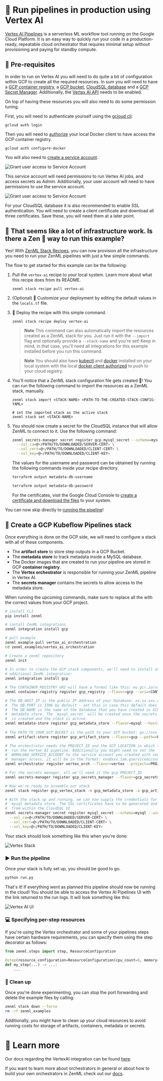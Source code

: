 # 🏃 Run pipelines in production using Vertex AI

[Vertex AI Pipelines](https://cloud.google.com/vertex-ai/docs/pipelines/introduction)
is a serverless ML workflow tool running on the Google Cloud Platform. It is
an easy way to quickly run your code in a production-ready, repeatable 
cloud orchestrator that requires minimal setup without provisioning and paying 
for standby compute. 

## 📄 Pre-requisites

In order to run on Vertex AI you will need to do quite a bit of configuration
within GCP to create all the required resources. In sum you will need to have a
[GCP container registry](https://cloud.google.com/container-registry/docs), a
[GCP bucket](https://cloud.google.com/storage/docs/creating-buckets),
[CloudSQL database](https://cloud.google.com/sql/docs/mysql/create-instance) and
a [GCP Secret Manager](https://cloud.google.com/secret-manager). Additionally,
the [Vertex AI API](https://cloud.google.com/vertex-ai/?hl=en_GB&_ga=2.241201409.-205697788.1651483076)
needs to be enabled.

On top of having these resources you will also need to do some permission
tuning.

First, you will need to authenticate yourself using the
[gcloud cli](https://cloud.google.com/sdk/gcloud/reference/auth/login):

```shell
gcloud auth login
```

Then you will need to
[authorize](https://cloud.google.com/container-registry/docs/advanced-authentication)
your local Docker client to have access the GCP container registry.

```shell
gcloud auth configure-docker
```

You will also need to 
[create a service account](https://cloud.google.com/iam/docs/creating-managing-service-accounts).

![Grant user access to Service Account](assets/GCP_Service0.png)

This service account will need permissions to run Vertex AI jobs, and access 
secrets as Admin. Additionally, your user account will need to have permissions to use the service 
account.

![Grant user access to Service Account](assets/GCP_Service1.png)

For your CloudSQL database it is also recommended to enable SSL authentication. 
You will need to create a client certificate and download all three certificates. 
Save these, you will need them at a later point.

## 🚅 That seems like a lot of infrastructure work. Is there a Zen 🧘 way to run this example?

Yes! With [ZenML Stack Recipes](../../docs/book/stack-deployment-guide/stack-recipes.md), you can now provision all the infrastructure you need to run your ZenML pipelines with just a few simple commands.

The flow to get started for this example can be the following:

1. Pull the `vertex-ai` recipe to your local system. Learn more about what this recipe does from its README.

    ```shell
    zenml stack recipe pull vertex-ai
    ```
2. (Optional) 🎨 Customize your deployment by editing the default values in the `locals.tf` file.

3. 🚀 Deploy the recipe with this simple command.

    ```shell
    zenml stack recipe deploy vertex-ai
    ```
    > **Note**
    > This command can also automatically import the resources created as a ZenML stack for you. Just run it with the `--import` flag and optionally provide a `--stack-name` and you're set! Keep in mind, in that case, you'll need all integrations for this example installed before you run this command.

    > **Note**
    > You should also have [kubectl](https://kubernetes.io/docs/tasks/tools/#kubectl) and [docker](https://docs.docker.com/engine/install/) installed on your local system with the local [docker client authorized](https://cloud.google.com/sdk/gcloud/reference/auth/configure-docker) to push to your cloud registry.
    
4. You'll notice that a ZenML stack configuration file gets created 🤯! You can run the following command to import the resources as a ZenML stack, manually.

    ```shell
    zenml stack import <STACK-NAME> <PATH-TO-THE-CREATED-STACK-CONFIG-YAML>

    # set the imported stack as the active stack
    zenml stack set <STACK-NAME>
    ```

5. You should now create a secret for the CloudSQL instance that will allow ZenML to connect to it. Use the following command:

    ```bash
    zenml secrets-manager secret register gcp_mysql_secret --schema=mysql --user=<DB_USER> --password=<PWD> \
      --ssl_ca=@</PATH/TO/DOWNLOADED/SERVER-CERT> \
      --ssl_cert=@</PATH/TO/DOWNLOADED/CLIENT-CERT> \
      --ssl_key=@</PATH/TO/DOWNLOADED/CLIENT-KEY>
    ```

    The values for the username and password can be obtained by running the following commands inside your recipe directory.

    ```bash
    terraform output metadata-db-username

    terraform output metadata-db-password
    ```

    For the certificates, visit the Google Cloud Console to [create a certificate and download the files](https://cloud.google.com/sql/docs/mysql/configure-ssl-instance#:~:text=Cloud%20SQL%20Instances-,To%20open%20the%20Overview%20page%20of%20an%20instance%2C%20click%20the,Click%20Create%20client%20certificate.) to your system.

You can now skip directly to [running the pipeline](#%EF%B8%8F-run-the-pipeline)!

## 🥞 Create a GCP Kubeflow Pipelines stack

Once everything is done on the GCP side, we will need to configure a
stack with all of these components.

* The **artifact store** to store step outputs in a GCP Bucket.
* The **metadata store** to track metadata inside a MySQL database.
* The Docker images that are created to run your pipeline are stored in GCP
  **container registry**.
* The **Vertex orchestrator** is responsible for running your ZenML pipeline
  in Vertex AI.
* The **secrets manager** contains the secrets to allow access to the metadata
  store.

When running the upcoming commands, make sure to
replace all the <PLACEHOLDERS> with the correct values from your GCP project.

```bash
# install CLI
pip install zenml

# install ZenML integrations
zenml integration install gcp

# pull example
zenml example pull vertex_ai_orchestration
cd zenml_examples/vertex_ai_orchestration

# Create a zenml repository
zenml init
 
# In order to create the GCP stack components, we'll need to install one 
# additional ZenML integration:
zenml integration install gcp

# The CONTAINER_REGISTRY_URI will have a format like this: eu.gcr.io/xxx/xxx
zenml container-registry register gcp_registry --flavor=gcp --uri=<CONTAINER_REGISTRY_URI>

# The DB_HOST_IP is the public IP Address of your Database: xx.xx.xxx.xxx
#  The DB_PORT is 3306 by default - set this in case this default does not apply
#  The DB_NAME is the name of the database that you have created in GCP as the
#  metadata store. The `mysql_secret` will be created once the secrets manager
#  is created and the stack is active.
zenml metadata-store register gcp_metadata_store --flavor=mysql --host=<DB_HOST_IP> --port=<DB_PORT> --database=<DB_NAME> --secret=mysql_secret
  
# The PATH_TO_YOUR_GCP_BUCKET is the path to your GCP bucket: gs://xxx
zenml artifact-store register gcp_artifact_store --flavor=gcp --path=<PATH_TO_YOUR_GCP_BUCKET>

# The orchestrator needs the PROJECT_ID and the GCP_LOCATION in which to
#  run the Vertex AI pipeline. Additionally you might need to set the 
#  WORKLOAD_SERVICE_ACCOUNT to the service account you created with secret
#  manager access, it will be in the format: xxx@xxx.iam.gserviceaccount.com
zenml orchestrator register vertex_orch --flavor=vertex --project=<PROJECT_ID> --location=<GCP_LOCATION>

# For the secrets manager, all we'll need it the gcp PROJECT_ID
zenml secrets-manager register gcp_secrets_manager --flavor=gcp_secrets_manager --project_id=<PROJECT_ID>

# Now we're ready to assemble our stack
zenml stack register gcp_vertex_stack -m gcp_metadata_store -a gcp_artifact_store -o vertex_orch -c gcp_registry -x gcp_secrets_manager --set

# With the stack up and running, we can now supply the credentials for the 
#  mysql metadata store. The SSL certificates have to be generated and downloaded
#  from within the CloudSQL UI
zenml secrets-manager secret register mysql_secret --schema=mysql --user=<DB_USER> --password=<PWD> \
  --ssl_ca=@</PATH/TO/DOWNLOADED/SERVER-CERT> \
  --ssl_cert=@</PATH/TO/DOWNLOADED/CLIENT-CERT> \
  --ssl_key=@</PATH/TO/DOWNLOADED/CLIENT-KEY>
```

Your stack should look something like this when you're done:

![Vertex Stack](assets/vertex_stack.png)

### ▶️ Run the pipeline

Once your stack is fully set up, you should be good to go. 

```bash
python run.py
```

That's it! If everything went as planned this pipeline should now be running in
the cloud! You should be able to access the Vertex AI Pipelines UI with the link
returned to the run logs. It will look something like this:

![Vertex AI UI](assets/vertex_ai_ui.png)

### 💻 Specifying per-step resources

If you're using the Vertex orchestrator and some of your pipelines steps have certain
hardware requirements, you can specify them using the step decorator as follows:

```python
from zenml.steps import step, ResourceConfiguration

@step(resource_configuration=ResourceConfiguration(cpu_count=8, memory="16GB"))
def my_step(...) -> ...:
    ...
```

### 🧽 Clean up

Once you're done experimenting, you can stop the port forwarding and delete the
example files by calling:

```bash
zenml stack down --force
rm -rf zenml_examples
```

Additionally, you might have to clean up your cloud resources to avoid running 
costs for storage of artifacts, containers, metadata or secrets.

# 📜 Learn more

Our docs regarding the VertexAI integration can be found [here](https://docs.zenml.io/mlops-stacks/orchestrators/gcloud-vertexai).

If you want to learn more about orchestrators in general or about how to build
your own orchestrators in ZenML
check out our [docs](https://docs.zenml.io/mlops-stacks/orchestrators/custom).
